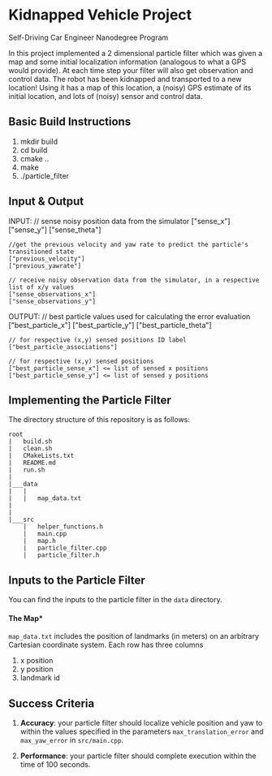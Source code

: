 # Kidnapped Vehicle Project
Self-Driving Car Engineer Nanodegree Program

In this project implemented a 2 dimensional particle filter which was given a map and some initial localization information (analogous to what a GPS would provide). At each time step your filter will also get observation and control data. The robot has been kidnapped and transported to a new location! Using it has a map of this location, a (noisy) GPS estimate of its initial location, and lots of (noisy) sensor and control data.

## Basic Build Instructions

1. mkdir build
2. cd build
3. cmake ..
4. make
5. ./particle_filter

## Input & Output

INPUT: 
	// sense noisy position data from the simulator
	["sense_x"]
	["sense_y"]
	["sense_theta"]

	//get the previous velocity and yaw rate to predict the particle's transitioned state
	["previous_velocity"]
	["previous_yawrate"]

	// receive noisy observation data from the simulator, in a respective list of x/y values
	["sense_observations_x"]
	["sense_observations_y"]

OUTPUT: 
	// best particle values used for calculating the error evaluation
	["best_particle_x"]
	["best_particle_y"]
	["best_particle_theta"]

	// for respective (x,y) sensed positions ID label
	["best_particle_associations"]

	// for respective (x,y) sensed positions
	["best_particle_sense_x"] <= list of sensed x positions
	["best_particle_sense_y"] <= list of sensed y positions

## Implementing the Particle Filter
The directory structure of this repository is as follows:
```
root
|   build.sh
|   clean.sh
|   CMakeLists.txt
|   README.md
|   run.sh
|
|___data
|   |   
|   |   map_data.txt
|   
|   
|___src
    |   helper_functions.h
    |   main.cpp
    |   map.h
    |   particle_filter.cpp
    |   particle_filter.h
```



## Inputs to the Particle Filter
You can find the inputs to the particle filter in the `data` directory.

#### The Map*
`map_data.txt` includes the position of landmarks (in meters) on an arbitrary Cartesian coordinate system. Each row has three columns
1. x position
2. y position
3. landmark id

## Success Criteria
1. **Accuracy**: your particle filter should localize vehicle position and yaw to within the values specified in the parameters `max_translation_error` and `max_yaw_error` in `src/main.cpp`.

2. **Performance**: your particle filter should complete execution within the time of 100 seconds.

